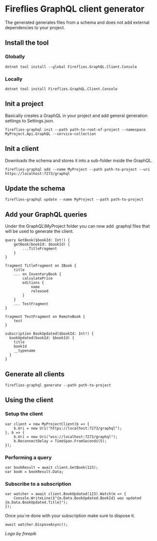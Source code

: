 ﻿# Fireflies GraphQL client generator

The generated generates files from a schema and does not add external dependencies to your project.

## Install the tool

### Globally
```
dotnet tool install --global Fireflies.GraphQL.Client.Console
```

### Locally
```
dotnet tool install Fireflies.GraphQL.Client.Console
```

## Init a project
Basically creates a GraphQL in your project and add general generation settings to Settings.json.
```
fireflies-graphql init --path path-to-root-of-project --namespace MyProject.Api.GraphQL --service-collection
```

## Init a client
Downloads the schema and stores it into a sub-folder inside the GraphQL.
```
fireflies-graphql add --name MyProject --path path-to-project --uri https://localhost:7273/graphql
```

## Update the schema
```
fireflies-graphql update --name MyProject --path path-to-project
```

## Add your GraphQL queries
Under the GraphQL\MyProject folder you can now add .graphql files that will be used to generate the client.
```
query GetBook($bookId: Int!) {
	getBook(bookId: $bookId) {
		...TitleFragment
	}
}

fragment TitleFragment on IBook {
	title
	... on InventoryBook {
		calculatePrice
		editions {
			name
			released
		}
	}
	... TestFragment
}

fragment TestFragment on RemoteBook {
	test
}

subscription BookUpdated($bookId: Int!) {
  bookUpdated(bookId: $bookId) {
    title
	bookId
    __typename
  }
}
```

## Generate all clients
```
fireflies-graphql generate --path path-to-project
```

## Using the client

### Setup the client
```
var client = new MyProjectClient(b => {
    b.Uri = new Uri("https://localhost:7273/graphql");
}, b => {
    b.Uri = new Uri("wss://localhost:7273/graphql");
    b.ReconnectDelay = TimeSpan.FromSeconds(5);
});
```

### Performing a query
```
var bookResult = await client.GetBook(123);
var book = bookResult.Data;
```

### Subscribe to a subscription
```
var watcher = await client.BookUpdated(123).Watch(m => {
    Console.WriteLine($"{m.Data.BookUpdated.BookId} was updated {m.Data.BookUpdated.Title}");
});
```

Once you´re done with your subscription make sure to dispose it.
```
await watcher.DisposeAsync();
```

_Logo by freepik_